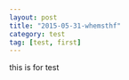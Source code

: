 ```yaml
---
layout: post
title: "2015-05-31-whemsthf"
category: test
tag: [test, first]
---
```

this is for test

